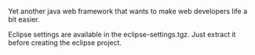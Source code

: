 Yet another java web framework that wants to make web developers life a bit easier.

Eclipse settings are available in the eclipse-settings.tgz. Just extract it before creating the eclipse project.
